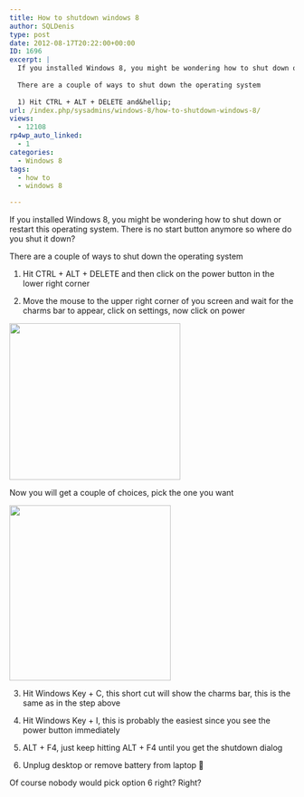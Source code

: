 ```yaml
---
title: How to shutdown windows 8
author: SQLDenis
type: post
date: 2012-08-17T20:22:00+00:00
ID: 1696
excerpt: |
  If you installed Windows 8, you might be wondering how to shut down or restart this operating system. There is no more start button so where do you start?
  
  There are a couple of ways to shut down the operating system
  
  1) Hit CTRL + ALT + DELETE and&hellip;
url: /index.php/sysadmins/windows-8/how-to-shutdown-windows-8/
views:
  - 12108
rp4wp_auto_linked:
  - 1
categories:
  - Windows 8
tags:
  - how to
  - windows 8

---
```

If you installed Windows 8, you might be wondering how to shut down or restart this operating system. There is no start button anymore so where do you shut it down?

There are a couple of ways to shut down the operating system

1) Hit CTRL + ALT + DELETE and then click on the power button in the lower right corner

2) Move the mouse to the upper right corner of you screen and wait for the charms bar to appear, click on settings, now click on power

<div class="image_block">
  <a href="/wp-content/uploads/blogs/SysAdmins/Win8pic2.png?mtime=1345241321"><img alt="" src="/wp-content/uploads/blogs/SysAdmins/Win8pic2.png?mtime=1345241321" width="302" height="277" /></a>
</div>

Now you will get a couple of choices, pick the one you want

<div class="image_block">
  <a href="/wp-content/uploads/blogs/SysAdmins/Win8pic3.png?mtime=1345241327"><img alt="" src="/wp-content/uploads/blogs/SysAdmins/Win8pic3.png?mtime=1345241327" width="285" height="310" /></a>
</div>

3) Hit Windows Key + C, this short cut will show the charms bar, this is the same as in the step above

4) Hit Windows Key + I, this is probably the easiest since you see the power button immediately

5) ALT + F4, just keep hitting ALT + F4 until you get the shutdown dialog

6) Unplug desktop or remove battery from laptop 🙂
  
Of course nobody would pick option 6 right? Right?